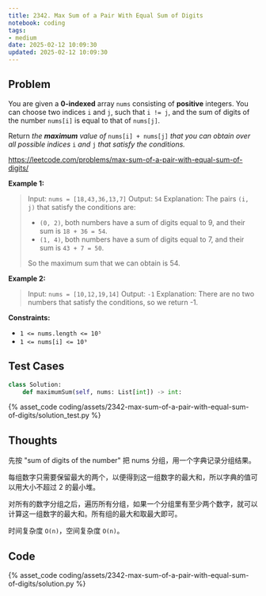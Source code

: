 ```yaml
---
title: 2342. Max Sum of a Pair With Equal Sum of Digits
notebook: coding
tags:
- medium
date: 2025-02-12 10:09:30
updated: 2025-02-12 10:09:30
---
```

## Problem

You are given a **0-indexed** array `nums` consisting of **positive** integers. You can choose two indices `i` and `j`, such that `i != j`, and the sum of digits of the number `nums[i]` is equal to that of `nums[j]`.

Return _the **maximum** value of_ `nums[i] + nums[j]` _that you can obtain over all possible indices_ `i` _and_ `j` _that satisfy the conditions._

<https://leetcode.com/problems/max-sum-of-a-pair-with-equal-sum-of-digits/>

**Example 1:**

> Input: `nums = [18,43,36,13,7]`
> Output: `54`
> Explanation: The pairs `(i, j)` that satisfy the conditions are:
>
> - `(0, 2)`, both numbers have a sum of digits equal to 9, and their sum is `18 + 36 = 54`.
> - `(1, 4)`, both numbers have a sum of digits equal to 7, and their sum is `43 + 7 = 50`.
>
> So the maximum sum that we can obtain is 54.

**Example 2:**

> Input: `nums = [10,12,19,14]`
> Output: `-1`
> Explanation: There are no two numbers that satisfy the conditions, so we return -1.

**Constraints:**

- `1 <= nums.length <= 10⁵`
- `1 <= nums[i] <= 10⁹`

## Test Cases

``` python
class Solution:
    def maximumSum(self, nums: List[int]) -> int:
```

{% asset_code coding/assets/2342-max-sum-of-a-pair-with-equal-sum-of-digits/solution_test.py %}

## Thoughts

先按 "sum of digits of the number" 把 nums 分组，用一个字典记录分组结果。

每组数字只需要保留最大的两个，以便得到这一组数字的最大和，所以字典的值可以用大小不超过 2 的最小堆。

对所有的数字分组之后，遍历所有分组，如果一个分组里有至少两个数字，就可以计算这一组数字的最大和。所有组的最大和取最大即可。

时间复杂度 `O(n)`，空间复杂度 `O(n)`。

## Code

{% asset_code coding/assets/2342-max-sum-of-a-pair-with-equal-sum-of-digits/solution.py %}

